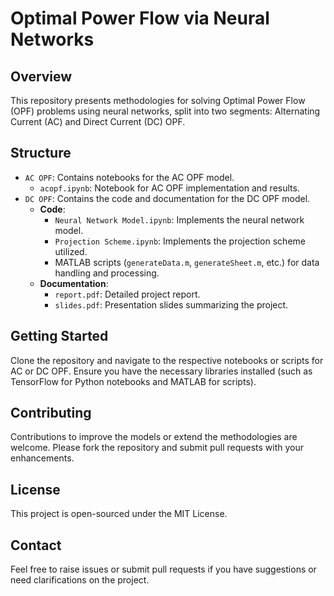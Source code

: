 # Optimal Power Flow via Neural Networks

## Overview
This repository presents methodologies for solving Optimal Power Flow (OPF) problems using neural networks, split into two segments: Alternating Current (AC) and Direct Current (DC) OPF.

## Structure
- `AC OPF`: Contains notebooks for the AC OPF model.
  - `acopf.ipynb`: Notebook for AC OPF implementation and results.
- `DC OPF`: Contains the code and documentation for the DC OPF model.
  - **Code**:
    - `Neural Network Model.ipynb`: Implements the neural network model.
    - `Projection Scheme.ipynb`: Implements the projection scheme utilized.
    - MATLAB scripts (`generateData.m`, `generateSheet.m`, etc.) for data handling and processing.
  - **Documentation**:
    - `report.pdf`: Detailed project report.
    - `slides.pdf`: Presentation slides summarizing the project.

## Getting Started
Clone the repository and navigate to the respective notebooks or scripts for AC or DC OPF. Ensure you have the necessary libraries installed (such as TensorFlow for Python notebooks and MATLAB for scripts).

## Contributing
Contributions to improve the models or extend the methodologies are welcome. Please fork the repository and submit pull requests with your enhancements.

## License
This project is open-sourced under the MIT License.

## Contact
Feel free to raise issues or submit pull requests if you have suggestions or need clarifications on the project.
